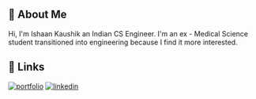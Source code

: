 
## 🚀 About Me

Hi, I'm Ishaan Kaushik an Indian CS Engineer.
I'm an ex - Medical Science student transitioned into
engineering because I find it more interested.


## 🔗 Links
[![portfolio](https://img.shields.io/badge/my_portfolio-000?style=for-the-badge&logo=ko-fi&logoColor=white)](https://ishaankaushik.com/)
[![linkedin](https://img.shields.io/badge/linkedin-0A66C2?style=for-the-badge&logo=linkedin&logoColor=white)](https://www.linkedin.com/)
